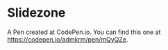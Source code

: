 # Slidezone

A Pen created at CodePen.io. You can find this one at https://codepen.io/admkrm/pen/mQyQZe.
